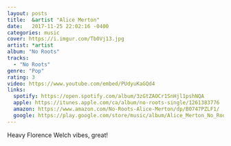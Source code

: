 ```yaml
---
layout: posts
title:  &artist "Alice Merton"
date:   2017-11-25 22:02:16 -0400
categories: music
cover: https://i.imgur.com/Tb0Vj13.jpg
artist: *artist
album: "No Roots"
tracks:
  - "No Roots"
genre: "Pop"
rating: 3
video: https://www.youtube.com/embed/PUdyuKaGQd4
links:
  spotify: https://open.spotify.com/album/3zGtZAOCr1SnHjl1pshNQA
  apple: https://itunes.apple.com/ca/album/no-roots-single/1261383776
  amazon: https://www.amazon.com/No-Roots-Alice-Merton/dp/B0747PZLF1/
  google: https://play.google.com/store/music/album/Alice_Merton_No_Roots?id=Bitokese5wagrrftnypbpqxm22y&hl=en
---
```


Heavy Florence Welch vibes, great!
